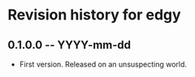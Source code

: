 # Revision history for edgy

## 0.1.0.0 -- YYYY-mm-dd

* First version. Released on an unsuspecting world.
